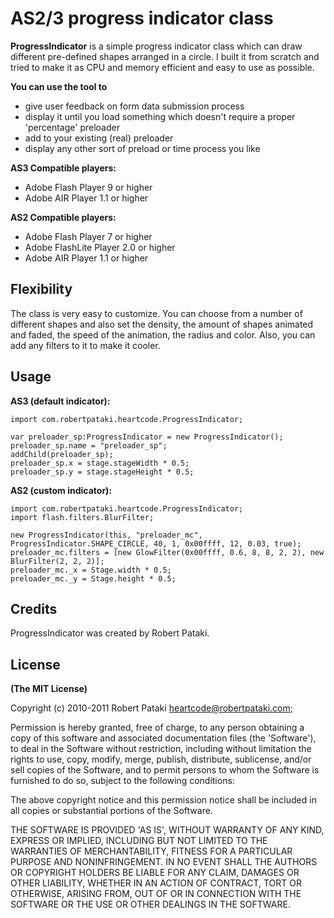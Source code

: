 # AS2/3 progress indicator class

**ProgressIndicator** is a simple progress indicator class which can draw different pre-defined shapes arranged in a circle.
I built it from scratch and tried to make it as CPU and memory efficient and easy to use as possible.

**You can use the tool to**

* give user feedback on form data submission process
* display it until you load something which doesn't require a proper 'percentage' preloader
* add to your existing (real) preloader
* display any other sort of preload or time process you like

**AS3 Compatible players:**

* Adobe Flash Player 9 or higher
* Adobe AIR Player 1.1 or higher

**AS2 Compatible players:**

* Adobe Flash Player 7 or higher
* Adobe FlashLite Player 2.0 or higher
* Adobe AIR Player 1.1 or higher

## Flexibility

The class is very easy to customize. You can choose from a number of different shapes and also set the density, the amount of shapes animated and faded, the speed of the animation, the radius and color.
Also, you can add any filters to it to make it cooler.

## Usage

**AS3 (default indicator):**
	
	import com.robertpataki.heartcode.ProgressIndicator;

	var preloader_sp:ProgressIndicator = new ProgressIndicator();
	preloader_sp.name = "preloader_sp";
	addChild(preloader_sp);
	preloader_sp.x = stage.stageWidth * 0.5;
	preloader_sp.y = stage.stageHeight * 0.5;

**AS2 (custom indicator):**
	
	import com.robertpataki.heartcode.ProgressIndicator;
	import flash.filters.BlurFilter;

	new ProgressIndicator(this, "preloader_mc", ProgressIndicator.SHAPE_CIRCLE, 40, 1, 0x00ffff, 12, 0.03, true);
	preloader_mc.filters = [new GlowFilter(0x00ffff, 0.6, 8, 8, 2, 2), new BlurFilter(2, 2, 2)];
	preloader_mc._x = Stage.width * 0.5;
	preloader_mc._y = Stage.height * 0.5;

## Credits

ProgressIndicator was created by Robert Pataki.

## License

**(The MIT License)**

Copyright (c) 2010-2011 Robert Pataki heartcode@robertpataki.com;

Permission is hereby granted, free of charge, to any person obtaining
a copy of this software and associated documentation files (the
'Software'), to deal in the Software without restriction, including
without limitation the rights to use, copy, modify, merge, publish,
distribute, sublicense, and/or sell copies of the Software, and to
permit persons to whom the Software is furnished to do so, subject to
the following conditions:

The above copyright notice and this permission notice shall be
included in all copies or substantial portions of the Software.

THE SOFTWARE IS PROVIDED 'AS IS', WITHOUT WARRANTY OF ANY KIND,
EXPRESS OR IMPLIED, INCLUDING BUT NOT LIMITED TO THE WARRANTIES OF
MERCHANTABILITY, FITNESS FOR A PARTICULAR PURPOSE AND NONINFRINGEMENT.
IN NO EVENT SHALL THE AUTHORS OR COPYRIGHT HOLDERS BE LIABLE FOR ANY
CLAIM, DAMAGES OR OTHER LIABILITY, WHETHER IN AN ACTION OF CONTRACT,
TORT OR OTHERWISE, ARISING FROM, OUT OF OR IN CONNECTION WITH THE
SOFTWARE OR THE USE OR OTHER DEALINGS IN THE SOFTWARE.